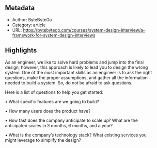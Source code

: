 ## Metadata
- Author: ByteByteGo
- Category: article
- URL: https://bytebytego.com/courses/system-design-interview/a-framework-for-system-design-interviews
## Highlights

As an engineer, we like to solve hard problems and jump into the final design; however, this approach is likely to lead you to design the wrong system. One of the most important skills as an engineer is to ask the right questions, make the proper assumptions, and gather all the information needed to build a system. So, do not be afraid to ask questions.

Here is a list of questions to help you get started:

•   What specific features are we going to build?
    
•   How many users does the product have?
    
•   How fast does the company anticipate to scale up? What are the anticipated scales in 3 months, 6 months, and a year?
    
•   What is the company’s technology stack? What existing services you might leverage to simplify the design?
